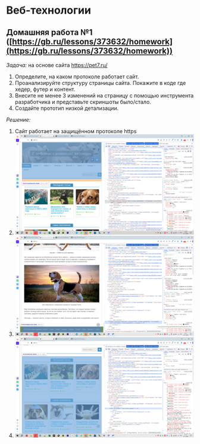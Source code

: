 # Веб-технологии
## Домашняя работа №1 ([https://gb.ru/lessons/373632/homework](https://gb.ru/lessons/373632/homework))

*Задача:* на основе сайта https://pet7.ru/
1. Определите, на каком протоколе работает сайт.
2. Проанализируйте структуру страницы сайта. Покажите в коде где хедер, футер и контент.
3. Внесите не менее 3 изменений на страницу с помощью инструмента разработчика и представьте скриншоты было/стало.
4. Создайте прототип низкой детализации.

*Решение:*
1. Сайт работает на защищённом протоколе https
2. ![Хидер](https://github.com/Gravitana/GB-DevProgSpec-1-web-tech-01/blob/main/header.png)
3. ![Футер](https://github.com/Gravitana/GB-DevProgSpec-1-web-tech-01/blob/main/footer.png)
4. ![Контент](https://github.com/Gravitana/GB-DevProgSpec-1-web-tech-01/blob/main/content.png)
